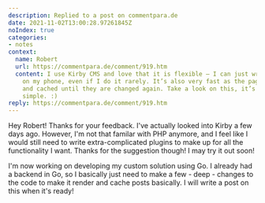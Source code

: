 ```yaml
---
description: Replied to a post on commentpara.de
date: 2021-11-02T13:00:28.97261845Z
noIndex: true
categories:
- notes
context:
  name: Robert
  url: https://commentpara.de/comment/919.htm
  content: I use Kirby CMS and love that it is flexible — I can just write a post
    on my phone, even if I do it rarely. It’s also very fast as the pages get generated
    and cached until they are changed again. Take a look on this, it’s powerful but
    simple. :)
reply: https://commentpara.de/comment/919.htm
---
```


Hey Robert! Thanks for your feedback. I've actually looked into Kirby a few days ago. However, I'm not that familar with PHP anymore, and I feel like I would still need to write extra-complicated plugins to make up for all the functionality I want. Thanks for the suggestion though! I may try it out soon!

I'm now working on developing my custom solution using Go. I already had a backend in Go, so I basically just need to make a few - deep - changes to the code to make it render and cache posts basically. I will write a post on this when it's ready!

